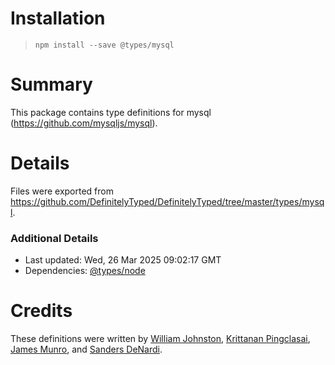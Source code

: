 # Installation
> `npm install --save @types/mysql`

# Summary
This package contains type definitions for mysql (https://github.com/mysqljs/mysql).

# Details
Files were exported from https://github.com/DefinitelyTyped/DefinitelyTyped/tree/master/types/mysql.

### Additional Details
 * Last updated: Wed, 26 Mar 2025 09:02:17 GMT
 * Dependencies: [@types/node](https://npmjs.com/package/@types/node)

# Credits
These definitions were written by [ William Johnston](https://github.com/wjohnsto), [Krittanan Pingclasai](https://github.com/kpping), [James Munro](https://github.com/jdmunro), and [Sanders DeNardi](https://github.com/sedenardi).
